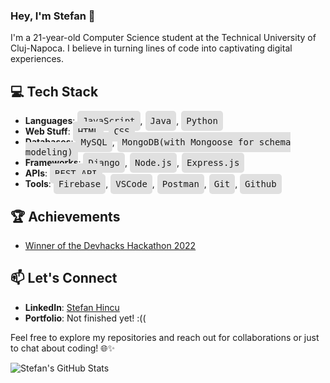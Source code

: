 ### Hey, I'm Stefan 👋

I'm a 21-year-old Computer Science student at the Technical University of Cluj-Napoca. I believe in turning lines of code into captivating digital experiences.

## 💻 Tech Stack

- **Languages**: <kbd style="background-color: #e0e0e0; padding: 8px; border-radius: 5px;">JavaScript</kbd>, <kbd style="background-color: #e0e0e0; padding: 8px; border-radius: 5px;">Java</kbd>, <kbd style="background-color: #e0e0e0; padding: 8px; border-radius: 5px;">Python</kbd>
- **Web Stuff**: <kbd style="background-color: #e0e0e0; padding: 8px; border-radius: 5px; font-size: 14px;">HTML</kbd>, <kbd style="background-color: #e0e0e0; padding: 8px; border-radius: 5px;">CSS</kbd>
- **Databases**: <kbd style="background-color: #e0e0e0; padding: 8px; border-radius: 5px; font-size: 14px;">MySQL</kbd>, <kbd style="background-color: #e0e0e0; padding: 8px; border-radius: 5px; font-size: 14px;">MongoDB(with Mongoose for schema modeling)</kbd>
- **Frameworks**: <kbd style="background-color: #e0e0e0; padding: 8px; border-radius: 5px; font-size: 14px;">Django</kbd>, <kbd style="background-color: #e0e0e0; padding: 8px; border-radius: 5px; font-size: 14px;">Node.js</kbd>, <kbd style="background-color: #e0e0e0; padding: 8px; border-radius: 5px; font-size: 14px;">Express.js</kbd>
- **APIs**: <kbd style="background-color: #e0e0e0; padding: 8px; border-radius: 5px; font-size: 14px;">REST API</kbd>
- **Tools**: <kbd style="background-color: #e0e0e0; padding: 8px; border-radius: 5px; font-size: 14px;">Firebase</kbd>, <kbd style="background-color: #e0e0e0; padding: 8px; border-radius: 5px; font-size: 14px;">VSCode</kbd>, <kbd style="background-color: #e0e0e0; padding: 8px; border-radius: 5px; font-size: 14px;">Postman</kbd>, <kbd style="background-color: #e0e0e0; padding: 8px; border-radius: 5px; font-size: 14px;">Git</kbd>, <kbd style="background-color: #e0e0e0; padding: 8px; border-radius: 5px; font-size: 14px;">Github</kbd>

## 🏆 Achievements

- [Winner of the Devhacks Hackathon 2022](https://github.com/hnqhnqhnq/devhacks-hackathon-2022-g1s1y1)

## 📫 Let's Connect

- **LinkedIn**: [Stefan Hincu](https://www.linkedin.com/in/%C5%9Ftefan-h%C3%AEncu-46508a258)
- **Portfolio**: Not finished yet! :((

Feel free to explore my repositories and reach out for collaborations or just to chat about coding! 🌐✨

![Stefan's GitHub Stats](https://github-readme-stats.vercel.app/api?username=hnqhnqhnq&show_icons=true&theme=radical)
